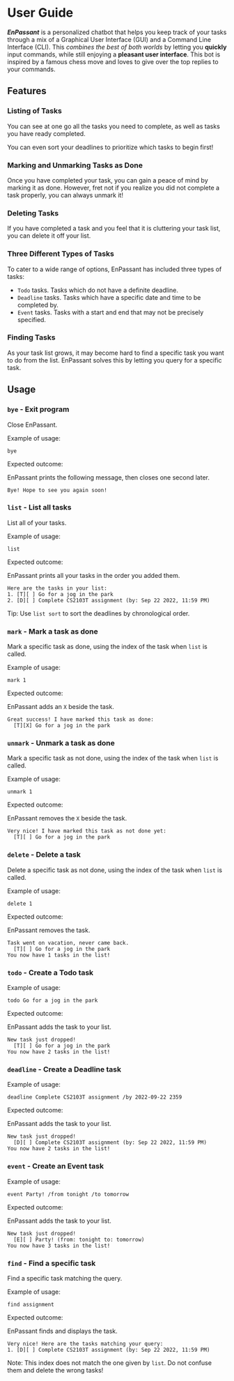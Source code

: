 # User Guide

_**EnPassant**_ is a personalized chatbot that helps you keep track of your tasks through a 
mix of a Graphical User Interface (GUI) and a Command Line Interface (CLI). This _combines the 
best of both worlds_ by letting you **quickly** input commands, while still enjoying a **pleasant
user interface**. This bot is inspired by a famous chess move and loves to give over the
top replies to your commands.

## Features 

### Listing of Tasks

You can see at one go all the tasks you need to complete, as well as tasks you have ready completed.

You can even sort your deadlines to prioritize which tasks to begin first!

### Marking and Unmarking Tasks as Done

Once you have completed your task, you can gain a peace of mind by marking it as done. However, fret not 
if you realize you did not complete a task properly, you can always unmark it!

### Deleting Tasks

If you have completed a task and you feel that it is cluttering your task list, you can delete it 
off your list.

### Three Different Types of Tasks

To cater to a wide range of options, EnPassant has included three types of tasks:
* `Todo` tasks. Tasks which do not have a definite deadline.
* `Deadline` tasks. Tasks which have a specific date and time to be completed by.
* `Event` tasks. Tasks with a start and end that may not be precisely specified.

### Finding Tasks

As your task list grows, it may become hard to find a specific task you want to do from the list.
EnPassant solves this by letting you query for a specific task.

## Usage

### `bye` - Exit program

Close EnPassant.

Example of usage: 

`bye`

Expected outcome:

EnPassant prints the following message, then closes one second later.

```
Bye! Hope to see you again soon!
```

### `list` - List all tasks

List all of your tasks.

Example of usage:

`list`

Expected outcome:

EnPassant prints all your tasks in the order you added them.

```
Here are the tasks in your list:
1. [T][ ] Go for a jog in the park
2. [D][ ] Complete CS2103T assignment (by: Sep 22 2022, 11:59 PM)
```

Tip: Use `list sort` to sort the deadlines by chronological order.

### `mark` - Mark a task as done

Mark a specific task as done, using the index of the task when `list` is called.

Example of usage:

`mark 1`

Expected outcome:

EnPassant adds an `X` beside the task.

```
Great success! I have marked this task as done:
  [T][X] Go for a jog in the park
```

### `unmark` - Unmark a task as done

Mark a specific task as not done, using the index of the task when `list` is called.

Example of usage:

`unmark 1`

Expected outcome:

EnPassant removes the `X` beside the task.

```
Very nice! I have marked this task as not done yet:
  [T][ ] Go for a jog in the park
```


### `delete` - Delete a task

Delete a specific task as not done, using the index of the task when `list` is called.

Example of usage:

`delete 1`

Expected outcome:

EnPassant removes the task.

```
Task went on vacation, never came back.
  [T][ ] Go for a jog in the park
You now have 1 tasks in the list!
```

### `todo` - Create a Todo task

Example of usage:

`todo Go for a jog in the park`

Expected outcome:

EnPassant adds the task to your list.

```
New task just dropped!
  [T][ ] Go for a jog in the park
You now have 2 tasks in the list!
```

### `deadline` - Create a Deadline task

Example of usage:

`deadline Complete CS2103T assignment /by 2022-09-22 2359`

Expected outcome:

EnPassant adds the task to your list.

```
New task just dropped!
  [D][ ] Complete CS2103T assignment (by: Sep 22 2022, 11:59 PM)
You now have 2 tasks in the list!
``` 


### `event` - Create an Event task

Example of usage:

`event Party! /from tonight /to tomorrow`

Expected outcome:

EnPassant adds the task to your list.

```
New task just dropped!
  [E][ ] Party! (from: tonight to: tomorrow)
You now have 3 tasks in the list!
``` 

### `find` - Find a specific task

Find a specific task matching the query.

Example of usage:

`find assignment`

Expected outcome:

EnPassant finds and displays the task.

```
Very nice! Here are the tasks matching your query:
1. [D][ ] Complete CS2103T assignment (by: Sep 22 2022, 11:59 PM)
``` 
Note: This index does not match the one given by `list`. Do not confuse them and delete the wrong tasks!
